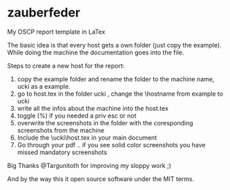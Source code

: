 # zauberfeder
My OSCP report template in LaTex

The basic idea is that every host gets a own folder (just copy the example).
While doing the machine the documentation goes into the file.

Steps to create a new host for the report:

1. copy the example folder and rename the folder to the machine name, ucki as a example.
2. go to host.tex in the folder ucki , change the \hostname from example to ucki  
3. write all the infos about the machine into the host.tex
4. toggle (%) if you needed a priv esc or not
5. overwrite the screenshots in the folder with the coresponding screenshots from the machine
6. Include the  \ucki\host.tex in your main document
7. Go through your pdf .. if you see solid color screenshots you have missed mandatory screenshots


Big Thanks @Targunitoth for improving my sloppy work ;)

And by the way this it open source software under the MIT terms.
